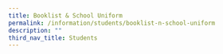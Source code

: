 ```yaml
---
title: Booklist & School Uniform
permalink: /information/students/booklist-n-school-uniform
description: ""
third_nav_title: Students
---
```

